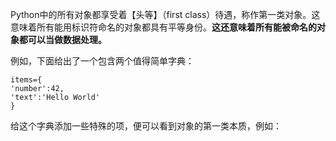 Python中的所有对象都享受着【头等】（first class）待遇，称作第一类对象。这意味着所有能用标识符命名的对象都具有平等身份。**这还意味着所有能被命名的对象都可以当做数据处理。**

例如，下面给出了一个包含两个值得简单字典：

```
items={
'number':42,
'text':'Hello World'
}
```

给这个字典添加一些特殊的项，便可以看到对象的第一类本质，例如：

```

```

